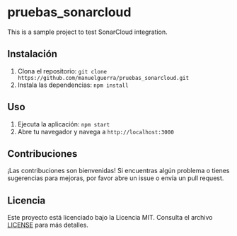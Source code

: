 # pruebas_sonarcloud

This is a sample project to test SonarCloud integration.

## Instalación

1. Clona el repositorio: `git clone https://github.com/manuelguerra/pruebas_sonarcloud.git`
2. Instala las dependencias: `npm install`

## Uso

1. Ejecuta la aplicación: `npm start`
2. Abre tu navegador y navega a `http://localhost:3000`

## Contribuciones

¡Las contribuciones son bienvenidas! Si encuentras algún problema o tienes sugerencias para mejoras, por favor abre un issue o envía un pull request.

## Licencia

Este proyecto está licenciado bajo la Licencia MIT. Consulta el archivo [LICENSE](LICENSE) para más detalles.